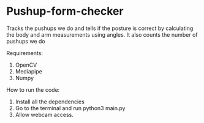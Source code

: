 # Pushup-form-checker
Tracks the pushups we do and tells if the posture is correct by calculating the body and arm measurements using angles. It also counts the number of pushups we do

Requirements: 
1. OpenCV
2. Mediapipe
3. Numpy 

How to run the code: 
1. Install all the dependencies
2. Go to the terminal and run python3 main.py
3. Allow webcam access.
